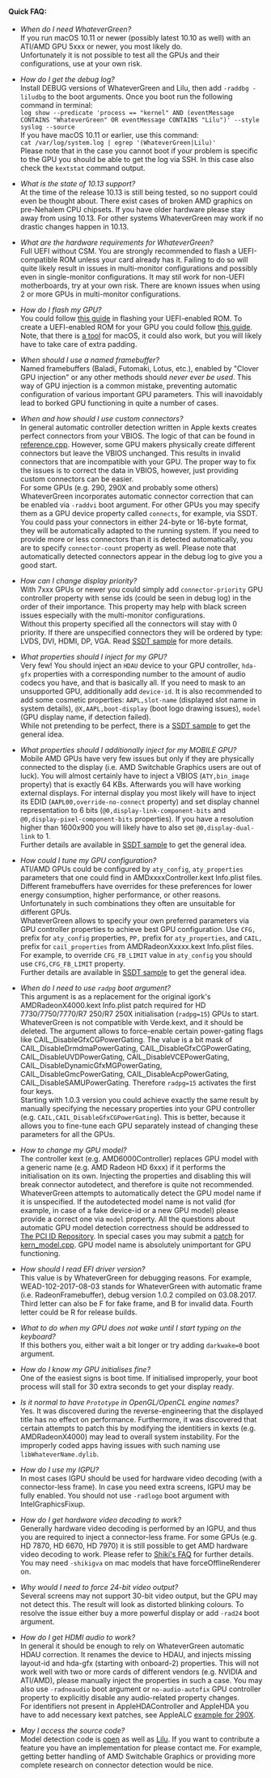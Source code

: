 #### Quick FAQ:
- _When do I need WhateverGreen?_  
If you run macOS 10.11 or newer (possibly latest 10.10 as well) with an ATI/AMD GPU 5xxx or newer, you most likely do.  
Unfortunately it is not possible to test all the GPUs and their configurations, use at your own risk.

- _How do I get the debug log?_  
Install DEBUG versions of WhateverGreen and Lilu, then add `-raddbg -liludbg` to the boot arguments. Once you boot run the following command in terminal:  
`log show --predicate 'process == "kernel" AND (eventMessage CONTAINS "WhateverGreen" OR eventMessage CONTAINS "Lilu")' --style syslog --source`  
If you have macOS 10.11 or earlier, use this command:  
`cat /var/log/system.log | egrep '(WhateverGreen|Lilu)'`  
Please note that in the case you cannot boot if your problem is specific to the GPU you should be able to get the log via SSH. In this case also check the `kextstat` command output.

- _What is the state of 10.13 support?_  
At the time of the release 10.13 is still being tested, so no support could even be thought about. There exist cases of broken AMD graphics on pre-Nehalem CPU chipsets. If you have older hardware please stay away from using 10.13. For other systems WhateverGreen may work if no drastic changes happen in 10.13.

- _What are the hardware requirements for WhateverGreen?_  
Full UEFI without CSM. You are strongly recommended to flash a UEFI-compatible ROM unless your card already has it. Failing to do so will quite likely result in issues in multi-monitor configurations and possibly even in single-monitor configurations. It may stil work for non-UEFI motherboards, try at your own risk. There are known issues when using 2 or more GPUs in multi-monitor configurations.

- _How do I flash my GPU?_  
You could follow [this guide](https://www.techpowerup.com/forums/threads/amd-ati-flashing-guide.212849/) in flashing your UEFI-enabled ROM. To create a UEFI-enabled ROM for your GPU you could follow [this guide](http://www.win-raid.com/t892f16-AMD-and-Nvidia-GOP-update-No-requests-DIY.html). Note, that there is [a tool](http://www.insanelymac.com/forum/topic/299614-asus-eah6450-video-bios-uefi-gop-upgrade-and-gop-uefi-binary-in-efi-for-many-ati-cards/#entry2042163) for macOS, it could also work, but you will likely have to take care of extra padding.

- _When should I use a named framebuffer?_  
Named framebuffers (Baladi, Futomaki, Lotus, etc.), enabled by "Clover GPU injection" or any other methods should _never ever be used_. This way of GPU injection is a common mistake, preventing automatic configuration of various important GPU parameters. This will inavoidably lead to borked GPU functioning in quite a number of cases.

- _When and how should I use custom connectors?_  
In general automatic controller detection written in Apple kexts creates perfect connectors from your VBIOS. The logic of that can be found in [reference.cpp](https://github.com/vit9696/WhateverGreen/blob/master/Manual/reference.cpp). However, some GPU makers physically create different connectors but leave the VBIOS unchanged. This results in invalid connectors that are incompatible with your GPU. The proper way to fix the issues is to correct the data in VBIOS, however, just providing custom connectors can be easier.  
For some GPUs (e.g. 290, 290X and probably some others) WhateverGreen incorporates automatic connector correction that can be enabled via `-raddvi` boot argument. For other GPUs you may specify them as a GPU device property called `connects`, for example, via SSDT. You could pass your connectors in either 24-byte or 16-byte format, they will be automatically adapted to the running system. If you need to provide more or less connectors than it is detected automatically, you are to specify `connector-count` property as well. Please note that automatically detected connectors appear in the debug log to give you a good start.

- _How can I change display priority?_  
With 7xxx GPUs or newer you could simply add `connector-priority` GPU controller property with sense ids (could be seen in debug log) in the order of their importance. This property may help with black screen issues especially with the multi-monitor configurations.  
Without this property specified all the connectors will stay with 0 priority. If there are unspecified connectors they will be ordered by type: LVDS, DVI, HDMI, DP, VGA. Read [SSDT sample](https://github.com/vit9696/WhateverGreen/blob/master/Manual/Sample.dsl) for more details.

- _What properties should I inject for my GPU?_  
Very few! You should inject an `HDAU` device to your GPU controller, `hda-gfx` properties with a corresponding number to the amount of audio codecs you have, and that is basically all. If you need to mask to an unsupported GPU, additionally add `device-id`. It is also recommended to add some cosmetic properties: `AAPL,slot-name` (displayed slot name in system details), `@X,AAPL,boot-display` (boot logo drawing issues), `model` (GPU display name, if detection failed).  
While not pretending to be perfect, there is a [SSDT sample](https://github.com/vit9696/WhateverGreen/blob/master/Manual/Sample.dsl) to get the general idea.

- _What properties should I additionally inject for my MOBILE GPU?_  
Mobile AMD GPUs have very few issues but only if they are physically connected to the display (i.e. AMD Switchable Graphics users are out of luck). You will almost certainly have to inject a VBIOS (`ATY,bin_image` property) that is exactly 64 KBs. Afterwards you will have working external displays. For internal display you most likely will have to inject its EDID (`AAPL00,override-no-connect` property) and set display channel representation to 6 bits (`@0,display-link-component-bits` and `@0,display-pixel-component-bits` properties). If you have a resolution higher than 1600x900 you will likely have to also set `@0,display-dual-link` to 1.  
Further details are available in [SSDT sample](https://github.com/vit9696/WhateverGreen/blob/master/Manual/Sample.dsl) to get the general idea.

- _How could I tune my GPU configuration?_  
ATI/AMD GPUs could be configured by `aty_config`, `aty_properties` parameters that one could find in AMDxxxxController.kext Info.plist files. Different framebuffers have overrides for these preferences for lower energy consumption, higher performance, or other reasons. Unfortunately in such combinations they often are unsuitable for different GPUs.  
WhateverGreen allows to specify your own preferred parameters via GPU controller properties to achieve best GPU configuration. Use `CFG,` prefix for `aty_config` properties, `PP,` prefix for `aty_properties`, and `CAIL,` prefix for `cail_properties` from AMDRadeonXxxxx.kext Info.plist files. For example, to override `CFG_FB_LIMIT` value in `aty_config` you should use `CFG,CFG_FB_LIMIT` property.  
Further details are available in [SSDT sample](https://github.com/vit9696/WhateverGreen/blob/master/Manual/Sample.dsl) to get the general idea.

- _When do I need to use `radpg` boot argument?_  
This argument is as a replacement for the original igork's AMDRadeonX4000.kext Info.plist patch required for HD 7730/7750/7770/R7 250/R7 250X initialisation (`radpg=15`) GPUs to start. WhateverGreen is not compatible with Verde.kext, and it should be deleted. The argument allows to force-enable certain power-gating flags like CAIL_DisableGfxCGPowerGating. The value is a bit mask of CAIL_DisableDrmdmaPowerGating, CAIL_DisableGfxCGPowerGating, CAIL_DisableUVDPowerGating, CAIL_DisableVCEPowerGating, CAIL_DisableDynamicGfxMGPowerGating, CAIL_DisableGmcPowerGating, CAIL_DisableAcpPowerGating, CAIL_DisableSAMUPowerGating. Therefore `radpg=15` activates the first four keys.  
Starting with 1.0.3 version you could achieve exactly the same result by manually specifying the necessary properties into your GPU controller (e.g. `CAIL,CAIL_DisableGfxCGPowerGating`). This is better, because it allows you to fine-tune each GPU separately instead of changing these parameters for all the GPUs.

- _How to change my GPU model?_  
The controller kext (e.g. AMD6000Controller) replaces GPU model with a generic name (e.g. AMD Radeon HD 6xxx) if it performs the initialisation on its own. Injecting the properties and disabling this will break connector autodetect, and therefore is quite not recommended. WhateverGreen attempts to automatically detect the GPU model name if it is unspecified. If the autodetected model name is not valid (for example, in case of a fake device-id or a new GPU model) please provide a correct one via `model` property. All the questions about automatic GPU model detection correctness should be addressed to [The PCI ID Repository](http://pci-ids.ucw.cz). In special cases you may submit a [patch](https://github.com/vit9696/WhateverGreen/pulls) for [kern_model.cpp](https://github.com/vit9696/WhateverGreen/blob/master/WhateverGreen/kern_model.cpp). GPU model name is absolutely unimportant for GPU functioning.

- _How should I read EFI driver version?_  
This value is by WhateverGreen for debugging reasons. For example, WEAD-102-2017-08-03 stands for WhateverGreen with automatic frame (i.e. RadeonFramebuffer), debug version 1.0.2 compiled on 03.08.2017. Third letter can also be F for fake frame, and B for invalid data. Fourth letter could be R for release builds. 

- _What to do when my GPU does not wake until I start typing on the keyboard?_  
If this bothers you, either wait a bit longer or try adding `darkwake=0` boot argument.

- _How do I know my GPU initialises fine?_  
One of the easiest signs is boot time. If initialised improperly, your boot process will stall for 30 extra seconds to get your display ready.

- _Is it normal to have `Prototype` in OpenGL/OpenCL engine names?_  
Yes. It was discovered during the reverse-engineering that the displayed title has no effect on performance. Furthermore, it was discovered that certain attempts to patch this by modifying the identitiers in kexts (e.g. AMDRadeonX4000) may lead to overall system instability. For the improperly coded apps having issues with such naming use `libWhateverName.dylib`.

- _How do I use my IGPU?_  
In most cases IGPU should be used for hardware video decoding (with a connector-less frame). In case you need extra screens, IGPU may be fully enabled. You should not use `-radlogo` boot argument with IntelGraphicsFixup.

- _How do I get hardware video decoding to work?_  
Generally hardware video decoding is performed by an IGPU, and thus you are required to inject a connector-less frame. For some GPUs (e.g. HD 7870, HD 6670, HD 7970) it is still possible to get AMD hardware video decoding to work. Please refer to [Shiki's FAQ](https://github.com/vit9696/Shiki/blob/master/FAQ.en.md) for further details. You may need `-shikigva` on mac models that have forceOfflineRenderer on.

- _Why would I need to force 24-bit video output?_  
Several screens may not support 30-bit video output, but the GPU may not detect this. The result will look as distorted blinking colours. To resolve the issue either buy a more powerful display or add `-rad24` boot argument.  

- _How do I get HDMI audio to work?_  
In general it should be enough to rely on WhateverGreen automatic HDAU correction. It renames the device to HDAU, and injects missing layout-id and hda-gfx (starting with onboard-2) properties. This will not work well with two or more cards of different vendors (e.g. NVIDIA and ATI/AMD), please manually inject the properties in such a case. You may also use `-radnoaudio` boot argument or `no-audio-autofix` GPU controller property to explicitly disable any audio-related property changes.  
For identifiers not present in AppleHDAController and AppleHDA you have to add necessary kext patches, see AppleALC [example for 290X](https://github.com/vit9696/AppleALC/commit/cfb8bef310f31fd330aeb4e10623487a6bceb84d#diff-6246954ac288d4f6dd7eb780c006419d).

- _May I access the source code?_  
Model detection code is [open](https://github.com/vit9696/WhateverGreen/blob/master/WhateverGreen/kern_model.cpp) as well as [Lilu](https://github.com/vit9696/Lilu). If you want to contribute a feature you have an implementation for please contact me. For example, getting better handling of AMD Switchable Graphics or providing more complete research on connector detection would be nice.

